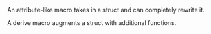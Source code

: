 An attribute-like macro takes in a struct and can completely rewrite it.

A derive macro augments a struct with additional functions.
